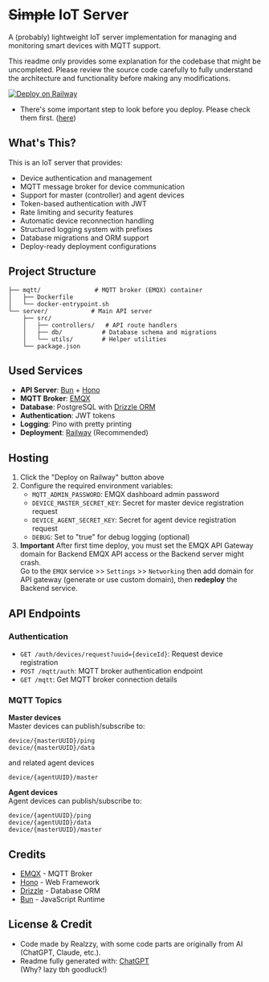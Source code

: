 # ~~Simple~~ IoT Server

A (probably) lightweight IoT server implementation for managing and monitoring smart devices with MQTT support.

This readme only provides some explanation for the codebase that might be uncompleted. Please review the source code carefully to fully understand the architecture and functionality before making any modifications.

[![Deploy on Railway](https://railway.app/button.svg)](https://railway.com/template/3Jbbxj?referralCode=4iJO-9)

- There's some important step to look before you deploy. Please check them first. ([here](#hosting))

## What's This?

This is an IoT server that provides:
- Device authentication and management
- MQTT message broker for device communication  
- Support for master (controller) and agent devices
- Token-based authentication with JWT
- Rate limiting and security features
- Automatic device reconnection handling
- Structured logging system with prefixes
- Database migrations and ORM support
- Deploy-ready deployment configurations

## Project Structure

```
├── mqtt/               # MQTT broker (EMQX) container
│   ├── Dockerfile
│   └── docker-entrypoint.sh
└── server/            # Main API server
    ├── src/
    │   ├── controllers/   # API route handlers
    │   ├── db/           # Database schema and migrations 
    │   └── utils/        # Helper utilities
    └── package.json
```

## Used Services

- **API Server**: [Bun](https://bun.sh) + [Hono](https://hono.dev)
- **MQTT Broker**: [EMQX](https://www.emqx.io)
- **Database**: PostgreSQL with [Drizzle ORM](https://orm.drizzle.team)
- **Authentication**: JWT tokens
- **Logging**: Pino with pretty printing
- **Deployment**: [Railway](https://railway.app) (Recommended)

## Hosting

1. Click the "Deploy on Railway" button above
2. Configure the required environment variables:
   - `MQTT_ADMIN_PASSWORD`: EMQX dashboard admin password
   - `DEVICE_MASTER_SECRET_KEY`: Secret for master device registration request
   - `DEVICE_AGENT_SECRET_KEY`: Secret for agent device registration request
   - `DEBUG`: Set to "true" for debug logging (optional)
3. **Important** After first time deploy, you must set the EMQX API Gateway domain for Backend EMQX API access or the Backend server might crash.<br>Go to the `EMQX` service >> `Settings` >> `Networking` then add domain for API gateway (generate or use custom domain), then **redeploy** the Backend service.

## API Endpoints

### Authentication
- `GET /auth/devices/request?uuid={deviceId}`: Request device registration
- `POST /mqtt/auth`: MQTT broker authentication endpoint
- `GET /mqtt`: Get MQTT broker connection details

### MQTT Topics

**Master devices**<br>
Master devices can publish/subscribe to:
```
device/{masterUUID}/ping
device/{masterUUID}/data
```
and related agent devices
```
device/{agentUUID}/master
```

**Agent devices**<br>
Agent devices can publish/subscribe to:
```
device/{agentUUID}/ping
device/{agentUUID}/data
device/{masterUUID}/master
```

## Credits

- [EMQX](https://www.emqx.io) - MQTT Broker
- [Hono](https://hono.dev) - Web Framework  
- [Drizzle](https://orm.drizzle.team) - Database ORM
- [Bun](https://bun.sh) - JavaScript Runtime

## License & Credit

- Code made by Realzzy, with some code parts are originally from AI (ChatGPT, Claude, etc.).
- Readme fully generated with: [ChatGPT](https://chatgpt.com)<br>
(Why? lazy tbh goodluck!)